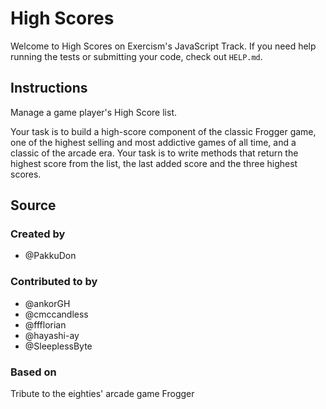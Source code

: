 # High Scores

Welcome to High Scores on Exercism's JavaScript Track.
If you need help running the tests or submitting your code, check out `HELP.md`.

## Instructions

Manage a game player's High Score list.

Your task is to build a high-score component of the classic Frogger game, one of the highest selling and most addictive games of all time, and a classic of the arcade era.
Your task is to write methods that return the highest score from the list, the last added score and the three highest scores.

## Source

### Created by

- @PakkuDon

### Contributed to by

- @ankorGH
- @cmccandless
- @ffflorian
- @hayashi-ay
- @SleeplessByte

### Based on

Tribute to the eighties' arcade game Frogger